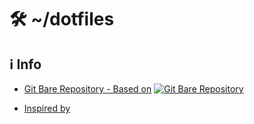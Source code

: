# 🛠️ ~/dotfiles

## ℹ️ Info

- [Git Bare Repository - Based on](https://www.youtube.com/watch?v=tBoLDpTWVOM)
  [![Git Bare Repository](https://img.youtube.com/vi/tBoLDpTWVOM/maxresdefault.jpg)](https://www.youtube.com/watch?v=tBoLDpTWVOM)
  
- [Inspired by](https://github.com/cristianmiranda/dotfiles/)
